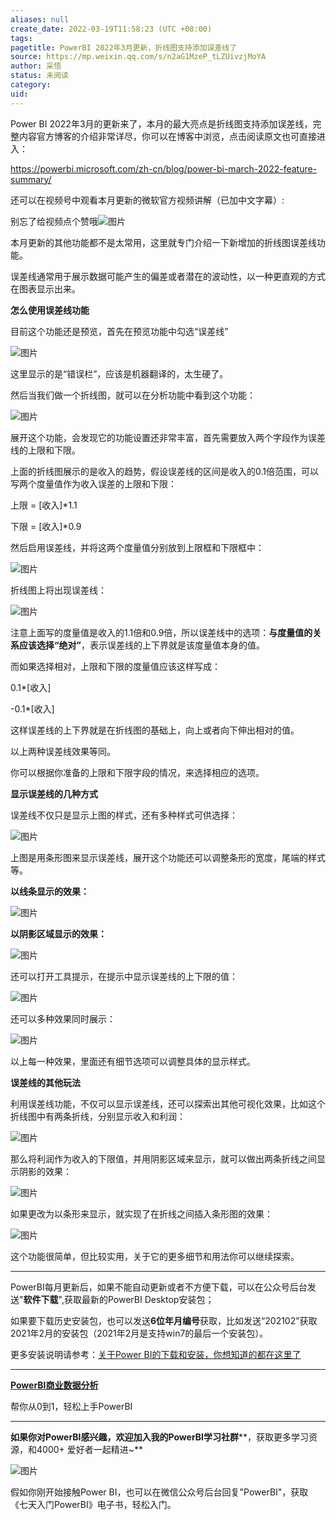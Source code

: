 ```yaml
---
aliases: null
create_date: 2022-03-19T11:58:23 (UTC +08:00)
tags: 
pagetitle: PowerBI 2022年3月更新，折线图支持添加误差线了
source: https://mp.weixin.qq.com/s/n2aG1MzeP_tLZUivzjMoYA
author: 采悟
status: 未阅读
category: 
uid: 
---
```


Power BI 2022年3月的更新来了，本月的最大亮点是折线图支持添加误差线，完整内容官方博客的介绍非常详尽，你可以在博客中浏览，点击阅读原文也可直接进入：

https://powerbi.microsoft.com/zh-cn/blog/power-bi-march-2022-feature-summary/

还可以在视频号中观看本月更新的微软官方视频讲解（已加中文字幕）:

别忘了给视频点个赞哦![图片](https://mmbiz.qpic.cn/mmbiz_png/aHEbZtANQJN14yQeO6mrLMKWcFy0ajELTV9rbmJyicKiavicjOz8g8OPEEKo4qMaicp5mIeial1GNFictPLvX477O6wQ/640?wx_fmt=png&wxfrom=5&wx_lazy=1&wx_co=1)

本月更新的其他功能都不是太常用，这里就专门介绍一下新增加的折线图误差线功能。  

误差线通常用于展示数据可能产生的偏差或者潜在的波动性，以一种更直观的方式在图表显示出来。

**怎么使用误差线功能**

目前这个功能还是预览，首先在预览功能中勾选“误差线”  

![图片](https://mmbiz.qpic.cn/mmbiz_jpg/aHEbZtANQJPvCDfTNq9VtviaVibqNktKqYAgQegzke2ZdBrtFGQNGdlQXWr2KC9Cwphticex74wYjAUvoK3kh1O3Q/640?wx_fmt=jpeg&wxfrom=5&wx_lazy=1&wx_co=1)

这里显示的是“错误栏”，应该是机器翻译的，太生硬了。

然后当我们做一个折线图，就可以在分析功能中看到这个功能：  

![图片](https://mmbiz.qpic.cn/mmbiz_jpg/aHEbZtANQJPvCDfTNq9VtviaVibqNktKqYnCTKBPN3z1UAIr7AwIchgZecB7m1sWRJHtz6ic3XcLsaOspoxgDR3Sw/640?wx_fmt=jpeg&wxfrom=5&wx_lazy=1&wx_co=1)

展开这个功能，会发现它的功能设置还非常丰富，首先需要放入两个字段作为误差线的上限和下限。  

上面的折线图展示的是收入的趋势，假设误差线的区间是收入的0.1倍范围，可以写两个度量值作为收入误差的上限和下限：

上限 = \[收入\]\*1.1

下限 = \[收入\]\*0.9

然后启用误差线，并将这两个度量值分别放到上限框和下限框中：  

![图片](https://mmbiz.qpic.cn/mmbiz_jpg/aHEbZtANQJPvCDfTNq9VtviaVibqNktKqYzedEQticq3XArjaL9rK7ll0H5b8JTQ2spKWp6bnYLvABF5FtONnSF0w/640?wx_fmt=jpeg&wxfrom=5&wx_lazy=1&wx_co=1)

折线图上将出现误差线：

![图片](https://mmbiz.qpic.cn/mmbiz_jpg/aHEbZtANQJPvCDfTNq9VtviaVibqNktKqYgGalftbGq41ykRJTKU3juonxALlAwkSY4GsDSNfHmlXUk2qN4D2J0w/640?wx_fmt=jpeg&wxfrom=5&wx_lazy=1&wx_co=1)

注意上面写的度量值是收入的1.1倍和0.9倍，所以误差线中的选项：**与度量值的关系应该选择“绝对”**，表示误差线的上下界就是该度量值本身的值。  

而如果选择相对，上限和下限的度量值应该这样写成：

0.1\*\[收入\]   

\-0.1\*\[收入\]

这样误差线的上下界就是在折线图的基础上，向上或者向下伸出相对的值。  

以上两种误差线效果等同。  

你可以根据你准备的上限和下限字段的情况，来选择相应的选项。  

**显示误差线的几种方式**

误差线不仅只是显示上图的样式，还有多种样式可供选择：

![图片](https://mmbiz.qpic.cn/mmbiz_jpg/aHEbZtANQJPQJMJfsGbibb9ribYY0nIYVicKAV8C87Xf8F3LuwybyXGbianaSz94SNLfgQ3g2wheKfqwgibUeMubHjQ/640?wx_fmt=jpeg&wxfrom=5&wx_lazy=1&wx_co=1)

上图是用条形图来显示误差线，展开这个功能还可以调整条形的宽度，尾端的样式等。

**以线条显示的效果：**  

![图片](https://mmbiz.qpic.cn/mmbiz_jpg/aHEbZtANQJPQJMJfsGbibb9ribYY0nIYVicfaxDzPDftutoDXkFIabUXdGRy1R7GPt6LrOb3WicJzb4dx8fggx3iaZg/640?wx_fmt=jpeg&wxfrom=5&wx_lazy=1&wx_co=1)

**以阴影区域显示的效果：**  

![图片](https://mmbiz.qpic.cn/mmbiz_jpg/aHEbZtANQJPQJMJfsGbibb9ribYY0nIYVicPppPcPCicQItQldBuz7MDsVaTUVtrh6tbnVySumfu21ggC6yYsZ2Onw/640?wx_fmt=jpeg&wxfrom=5&wx_lazy=1&wx_co=1)

还可以打开工具提示，在提示中显示误差线的上下限的值：  

![图片](https://mmbiz.qpic.cn/mmbiz_jpg/aHEbZtANQJPQJMJfsGbibb9ribYY0nIYVic1wEv7odrmaXQ9s4Rcb55ZTetsXc3DRu7kPAJ9gwxmM9vGF3WHytUMg/640?wx_fmt=jpeg&wxfrom=5&wx_lazy=1&wx_co=1)

还可以多种效果同时展示：  

![图片](https://mmbiz.qpic.cn/mmbiz_jpg/aHEbZtANQJPQJMJfsGbibb9ribYY0nIYVicCyqzEA3ty1VOZfasuBK7rKBctAibN7kecFOVjwfsGDdyicRZPtNrj1bQ/640?wx_fmt=jpeg&wxfrom=5&wx_lazy=1&wx_co=1)

以上每一种效果，里面还有细节选项可以调整具体的显示样式。

**误差线的其他玩法**

利用误差线功能，不仅可以显示误差线，还可以探索出其他可视化效果，比如这个折线图中有两条折线，分别显示收入和利润：

![图片](https://mmbiz.qpic.cn/mmbiz_jpg/aHEbZtANQJPQJMJfsGbibb9ribYY0nIYVicKw34YK6VicUGZPZFCc04ib4Bn9BUlKcd82G4gB4gEHp226HibwickFbaww/640?wx_fmt=jpeg&wxfrom=5&wx_lazy=1&wx_co=1)

那么将利润作为收入的下限值，并用阴影区域来显示，就可以做出两条折线之间显示阴影的效果：

![图片](https://mmbiz.qpic.cn/mmbiz_jpg/aHEbZtANQJPQJMJfsGbibb9ribYY0nIYVicE1JvkCg903Fkdb2kvCYAYicWrjibvVfzzNgLlKOIqbWDwZXFlP4JrQGQ/640?wx_fmt=jpeg&wxfrom=5&wx_lazy=1&wx_co=1)

如果更改为以条形来显示，就实现了在折线之间插入条形图的效果：  

![图片](https://mmbiz.qpic.cn/mmbiz_jpg/aHEbZtANQJPQJMJfsGbibb9ribYY0nIYVicvmSvQypqsUq9qiax46yUiaicMYMBia2tMkk8rGq6HWyuPuhUBRZR2MFP6g/640?wx_fmt=jpeg&wxfrom=5&wx_lazy=1&wx_co=1)

这个功能很简单，但比较实用，关于它的更多细节和用法你可以继续探索。

___

PowerBI每月更新后，如果不能自动更新或者不方便下载，可以在公众号后台发送"**软件下载**",获取最新的PowerBI Desktop安装包；

如果要下载历史安装包，也可以发送**6位年月编号**获取，比如发送“202102”获取2021年2月的安装包（2021年2月是支持win7的最后一个安装包）。

更多安装说明请参考：[关于Power BI的下载和安装，你想知道的都在这里了](http://mp.weixin.qq.com/s?__biz=MzA4MzQwMjY4MA==&mid=2484078648&idx=1&sn=7e53496bd78498ed962696055a500474&chksm=8e13a2efb9642bf98bb73de730c5141d61eb2dfd22e1781c2603745137302ea56ba2ae4dd6ba&scene=21#wechat_redirect)

___

[**PowerBI商业数据分析**](http://mp.weixin.qq.com/s?__biz=MzA4MzQwMjY4MA==&mid=2484074987&idx=1&sn=5cf4ba4b683ee9136bb7a26f6e9bcf01&chksm=8e0c533cb97bda2add48a4576b9c1e230249a5a4160dd93cd677a37ea21d26fc9cc26fc4cb1c&scene=21#wechat_redirect)

帮你从0到1，轻松上手PowerBI 

___

**如果你对PowerBI感兴趣，欢迎加入我的PowerBI学习社群****，获取更多学习资源，和4000+ 爱好者一起精进~**  

![图片](https://mmbiz.qpic.cn/mmbiz_png/aHEbZtANQJMFLnwgdbghRHPLicKRaV70mVCZVq8Fhm46rkciaeOrLFJCv5f1omJxF8256YogHflkicEDM29aUMtaA/640?wx_fmt=png&wxfrom=5&wx_lazy=1&wx_co=1)

假如你刚开始接触Power BI，也可以在微信公众号后台回复"PowerBI"，获取《七天入门PowerBI》电子书，轻松入门。
